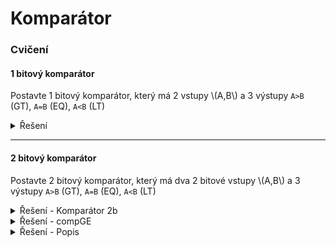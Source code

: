 # Komparátor

### Cvičení

#### 1 bitový komparátor

Postavte 1 bitový komparátor, který má 2 vstupy \\(A,B\\) a 3 výstupy `A>B` (GT), `A=B` (EQ), `A<B` (LT)

<details>
  <summary>Řešení</summary>
  <img src="https://raw.githubusercontent.com/jaywor1/aps/main/obrazky/comp1b.png">
</details>

---

#### 2 bitový komparátor

Postavte 2 bitový komparátor, který má dva 2 bitové vstupy \\(A,B\\) a 3 výstupy `A>B` (GT), `A=B` (EQ), `A<B` (LT)

<details>
  <summary>Řešení - Komparátor 2b</summary>
  <img src="https://raw.githubusercontent.com/jaywor1/aps/main/obrazky/comp2b.png">
</details>
<details>
  <summary>Řešení - compGE</summary>
  <img src="https://raw.githubusercontent.com/jaywor1/aps/main/obrazky/compge.png">
</details>
<details>
  <summary>Řešení - Popis</summary>
  Vytvořili jsme si compGE, abychom ušetřili dvě logic gaty, jelikož potřebujeme pro 2 bitový komparátor pouze GT a EQ.
</details>